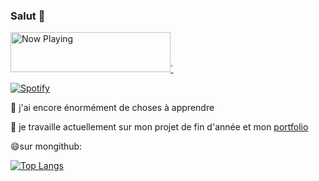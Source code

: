 ### Salut 👋

<!--
**ay-belbachir/ay-belbachir** is a ✨ _special_ ✨ repository because its `README.md` (this file) appears on your GitHub profile.

Here are some ideas to get you started:

🔭 I’m currently working on ...
- 🌱 I’m currently learning ...
- 👯 I’m looking to collaborate on ...
- 🤔 I’m looking for help with ...
- 💬 Ask me about ...
- 📫 How to reach me: ...
- 😄 Pronouns: ...
- ⚡ Fun fact: ...
-->
<a href="https://now-playing-profile-mu.vercel.app?open">
    <img src="https://now-playing-profile-mu.vercel.app" width="256" height="64" alt="Now Playing">`
</a>

[![Spotify](https://spotify-now-playing-6aqo1y6ya-ay-belbachir.vercel.app/api/spotify)](https://open.spotify.com/user/USER_NAME)


🌱 j'ai encore énormément de choses à apprendre

🔭 je travaille actuellement sur mon projet de fin d'année et mon [portfolio](https://github.com/ay-belbachir/portefolio_Ayoub_Belbachir_SIO_SISR)

😄sur mongithub:


[![Top Langs](https://github-readme-stats.vercel.app/api/top-langs/?username=ay-belbachir)](https://github.com/ay-belbachir/github-readme-stats&theme=radical)
